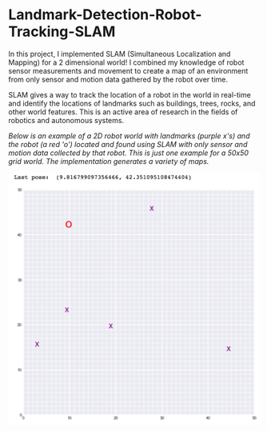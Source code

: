 # Landmark-Detection-Robot-Tracking-SLAM

In this project, I implemented SLAM (Simultaneous Localization and Mapping) for a 2 dimensional world! I combined my knowledge of robot sensor measurements and movement to create a map of an environment from only sensor and motion data gathered by the robot over time. 

SLAM gives a way to track the location of a robot in the world in real-time and identify the locations of landmarks such as buildings, trees, rocks, and other world features. This is an active area of research in the fields of robotics and autonomous systems.

_Below is an example of a 2D robot world with landmarks (purple x's) and the robot (a red 'o') located and found using SLAM with only sensor and motion data collected by that robot. This is just one example for a 50x50 grid world. The implementation generates a variety of maps._

![](images/robot-world.png)
